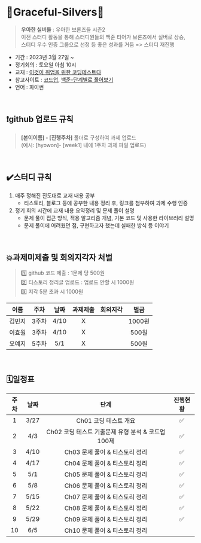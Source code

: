 # 🤍Graceful-Silvers🤍
> **우아한 실버들** : 우아한 브론즈들 시즌2  
이전 스터디 활동을 통해 스터디원들의 백준 티어가 브론즈에서 실버로 상승,  
스터디 우수 인증 그룹으로 선정 등 좋은 성과를 거둠 => 스터디 재진행
- 기간 : 2023년 3월 27일 ~
- 정기회의 : 토요일 아침 10시
- 교재 : [이것이 취업을 위한 코딩테스트다](http://www.yes24.com/Product/Goods/91433923)
- 참고사이트 : [코드업](https://codeup.kr/), [백준-단계별로 풀어보기](https://www.acmicpc.net/step)
- 언어 : 파이썬
<br>

## ❗github 업로드 규칙
> **[본이이름] - [진행주차]** 폴더로 구성하여 과제 업로드  
(예시: [hyowon]- [week1] 내에 1주차 과제 파일 업로드)  
<br>
  
## ✔️스터디 규칙
1. 매주 정해진 진도대로 교재 내용 공부
    - 티스토리, 블로그 등에 공부한 내용 정리 후, 링크를 첨부하여 과제 수행 인증
2. 정기 회의 시간에 교재 내용 요약정리 및 문제 풀이 설명
    - 문제 풀이 접근 방식, 적용 알고리즘 개념, 기본 코드 및 사용한 라이브러리 설명
    - 문제 풀이에 어려웠던 점, 구현하고자 했는데 실패한 방식 등 이야기
 <br>
 
  
## 💥과제미제출 및 회의지각자 처벌
> 1️⃣ github 코드 제출 : 1문제 당 500원  
2️⃣ 티스토리 정리글 업로드 : 업로드 안할 시 1000원  
3️⃣ 지각 5분 초과 시 1000원  

이름 | 주차 | 날짜 | 과제제출 | 회의지각 | 벌금|  
:-:|:-:|:-:|:-:|:-:|:-: 
김민지 | 3주차 | 4/10 | X |  | 1000원 |
이효원 | 3주차 | 4/10 | X |  | 500원 |
오예지 | 5주차 | 5/1 | X |  | 500원 |
<br>  

## 🗓️일정표
주차 | 날짜 | 단계 | 진행현황|
:-:|:-:|:-:|:-:
1 | 3/27 | Ch01 코딩 테스트 개요 | ✅  
2 | 4/3 | Ch02 코딩 테스트 기출문제 유형 분석 & 코드업 100제  | ✅ | 
3 | 4/10 | Ch03 문제 풀이 & 티스토리 정리 | ✅ |
4 | 4/17 | Ch04 문제 풀이 & 티스토리 정리 | ✅ |
5 | 5/1 | Ch05 문제 풀이 & 티스토리 정리 | ✅ |
6 | 5/8 | Ch06 문제 풀이 & 티스토리 정리 | ✅ |
7 | 5/15 | Ch07 문제 풀이 & 티스토리 정리 | ✅ |
8 | 5/22 | Ch08 문제 풀이 & 티스토리 정리 | ✅ |
9 | 5/29 | Ch09 문제 풀이 & 티스토리 정리 | ✅ |
10 | 6/5 | Ch10 문제 풀이 & 티스토리 정리 |  |
